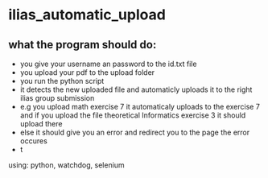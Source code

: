 # ilias_automatic_upload

## what the program should do:
- you give your username an password to the id.txt file
- you upload your pdf to the upload folder
- you run the python script
-  it detects the new uploaded file and automaticly uploads it to the right ilias group submission
-  e.g you upload math exercise 7 it automaticaly uploads to the exercise 7 and if you upload the file theoretical Informatics exercise 3 it should upload there
-  else it should give you an error and redirect you to the page the error occures
- t

using: python, watchdog, selenium
